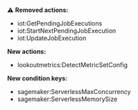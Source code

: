 :warning: **Removed actions:**

- iot:GetPendingJobExecutions
- iot:StartNextPendingJobExecution
- iot:UpdateJobExecution

**New actions:**

- lookoutmetrics:DetectMetricSetConfig

**New condition keys:**

- sagemaker:ServerlessMaxConcurrency
- sagemaker:ServerlessMemorySize
